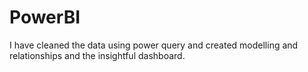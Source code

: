 # PowerBI
I have cleaned the data using power query and created modelling and relationships and the insightful dashboard.
